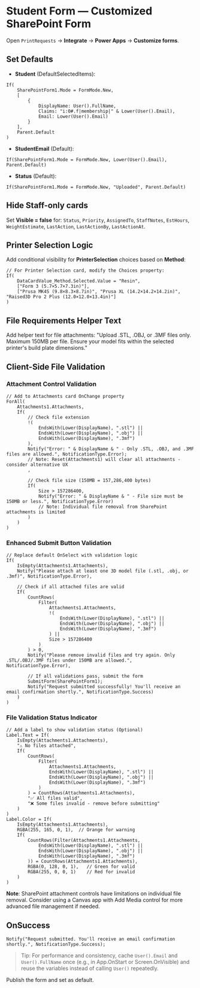# Student Form — Customized SharePoint Form

Open `PrintRequests` → **Integrate** → **Power Apps** → **Customize forms**.

## Set Defaults
- **Student** (DefaultSelectedItems):
```powerfx
If(
    SharePointForm1.Mode = FormMode.New,
    [
        {
            DisplayName: User().FullName,
            Claims: "i:0#.f|membership|" & Lower(User().Email),
            Email: Lower(User().Email)
        }
    ],
    Parent.Default
)
```
- **StudentEmail** (Default):
```powerfx
If(SharePointForm1.Mode = FormMode.New, Lower(User().Email), Parent.Default)
```
- **Status** (Default):
```powerfx
If(SharePointForm1.Mode = FormMode.New, "Uploaded", Parent.Default)
```

## Hide Staff-only cards
Set **Visible = false** for: `Status`, `Priority`, `AssignedTo`, `StaffNotes`, `EstHours`, `WeightEstimate`, `LastAction`, `LastActionBy`, `LastActionAt`.

## Printer Selection Logic

Add conditional visibility for **PrinterSelection** choices based on **Method**:

```powerfx
// For Printer Selection card, modify the Choices property:
If(
    DataCardValue_Method.Selected.Value = "Resin",
    ["Form 3 (5.7×5.7×7.3in)"],
    ["Prusa MK4S (9.8×8.3×8.7in)", "Prusa XL (14.2×14.2×14.2in)", "Raised3D Pro 2 Plus (12.0×12.0×13.4in)"]
)
```

## File Requirements Helper Text

Add helper text for file attachments:
"Upload .STL, .OBJ, or .3MF files only. Maximum 150MB per file. Ensure your model fits within the selected printer's build plate dimensions."

## Client-Side File Validation

### Attachment Control Validation
```powerfx
// Add to Attachments card OnChange property
ForAll(
    Attachments1.Attachments,
    If(
        // Check file extension
        !( 
            EndsWith(Lower(DisplayName), ".stl") || 
            EndsWith(Lower(DisplayName), ".obj") || 
            EndsWith(Lower(DisplayName), ".3mf")
        ),
        Notify("Error: " & DisplayName & " - Only .STL, .OBJ, and .3MF files are allowed.", NotificationType.Error);
        // Note: Reset(Attachments1) will clear all attachments - consider alternative UX
        ,
        
        // Check file size (150MB = 157,286,400 bytes)
        If(
            Size > 157286400,
            Notify("Error: " & DisplayName & " - File size must be 150MB or less.", NotificationType.Error)
            // Note: Individual file removal from SharePoint attachments is limited
        )
    )
)
```

### Enhanced Submit Button Validation
```powerfx
// Replace default OnSelect with validation logic
If(
    IsEmpty(Attachments1.Attachments),
    Notify("Please attach at least one 3D model file (.stl, .obj, or .3mf)", NotificationType.Error),
    
    // Check if all attached files are valid
    If(
        CountRows(
            Filter(
                Attachments1.Attachments,
                !(
                    EndsWith(Lower(DisplayName), ".stl") || 
                    EndsWith(Lower(DisplayName), ".obj") || 
                    EndsWith(Lower(DisplayName), ".3mf")
                ) ||
                Size > 157286400
            )
        ) > 0,
        Notify("Please remove invalid files and try again. Only .STL/.OBJ/.3MF files under 150MB are allowed.", NotificationType.Error),
        
        // If all validations pass, submit the form
        SubmitForm(SharePointForm1);
        Notify("Request submitted successfully! You'll receive an email confirmation shortly.", NotificationType.Success)
    )
)
```

### File Validation Status Indicator
```powerfx
// Add a label to show validation status (Optional)
Label.Text = If(
    IsEmpty(Attachments1.Attachments),
    "⚠️ No files attached",
    If(
        CountRows(
            Filter(
                Attachments1.Attachments,
                EndsWith(Lower(DisplayName), ".stl") || 
                EndsWith(Lower(DisplayName), ".obj") || 
                EndsWith(Lower(DisplayName), ".3mf")
            )
        ) = CountRows(Attachments1.Attachments),
        "✅ All files valid",
        "❌ Some files invalid - remove before submitting"
    )
)
Label.Color = If(
    IsEmpty(Attachments1.Attachments), 
    RGBA(255, 165, 0, 1),  // Orange for warning
    If(
        CountRows(Filter(Attachments1.Attachments, 
            EndsWith(Lower(DisplayName), ".stl") || 
            EndsWith(Lower(DisplayName), ".obj") || 
            EndsWith(Lower(DisplayName), ".3mf")
        )) = CountRows(Attachments1.Attachments),
        RGBA(0, 128, 0, 1),   // Green for valid
        RGBA(255, 0, 0, 1)    // Red for invalid
    )
)
```

**Note**: SharePoint attachment controls have limitations on individual file removal. Consider using a Canvas app with Add Media control for more advanced file management if needed.

## OnSuccess
```powerfx
Notify("Request submitted. You'll receive an email confirmation shortly.", NotificationType.Success);
```

> Tip: For performance and consistency, cache `User().Email` and `User().FullName` once (e.g., in App.OnStart or Screen.OnVisible) and reuse the variables instead of calling `User()` repeatedly.

Publish the form and set as default.
